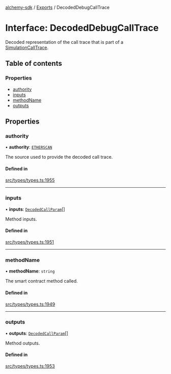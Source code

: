 [alchemy-sdk](../README.md) / [Exports](../modules.md) / DecodedDebugCallTrace

# Interface: DecodedDebugCallTrace

Decoded representation of the call trace that is part of a
[SimulationCallTrace](SimulationCallTrace.md).

## Table of contents

### Properties

- [authority](DecodedDebugCallTrace.md#authority)
- [inputs](DecodedDebugCallTrace.md#inputs)
- [methodName](DecodedDebugCallTrace.md#methodname)
- [outputs](DecodedDebugCallTrace.md#outputs)

## Properties

### authority

• **authority**: [`ETHERSCAN`](../enums/DecodingAuthority.md#etherscan)

The source used to provide the decoded call trace.

#### Defined in

[src/types/types.ts:1955](https://github.com/alchemyplatform/alchemy-sdk-js/blob/a8bc079/src/types/types.ts#L1955)

___

### inputs

• **inputs**: [`DecodedCallParam`](DecodedCallParam.md)[]

Method inputs.

#### Defined in

[src/types/types.ts:1951](https://github.com/alchemyplatform/alchemy-sdk-js/blob/a8bc079/src/types/types.ts#L1951)

___

### methodName

• **methodName**: `string`

The smart contract method called.

#### Defined in

[src/types/types.ts:1949](https://github.com/alchemyplatform/alchemy-sdk-js/blob/a8bc079/src/types/types.ts#L1949)

___

### outputs

• **outputs**: [`DecodedCallParam`](DecodedCallParam.md)[]

Method outputs.

#### Defined in

[src/types/types.ts:1953](https://github.com/alchemyplatform/alchemy-sdk-js/blob/a8bc079/src/types/types.ts#L1953)
